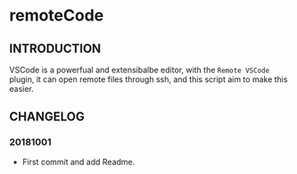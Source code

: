 # remoteCode

## INTRODUCTION

VSCode is a powerfual and extensibalbe editor, with the `Remote VSCode` plugin, it can open remote files through ssh, and this script aim to make this easier.

## CHANGELOG

### 20181001

- First commit and add Readme.